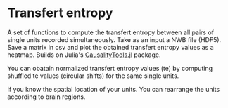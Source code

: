 # Transfert entropy

A set of functions to compute the transfert entropy between all pairs of single units recorded simultaneously. Take as an input a NWB file (HDF5). Save a matrix in csv and plot the obtained transfert entropy values as a heatmap. Builds on Julia's [CausalityTools.jl](https://github.com/JuliaDynamics/CausalityTools.jl) package.

You can obatain normalized transfert entropy values (te) by computing shuffled te values (circular shifts) for the same single units.

If you know the spatial location of your units. You can rearrange the units according to brain regions.